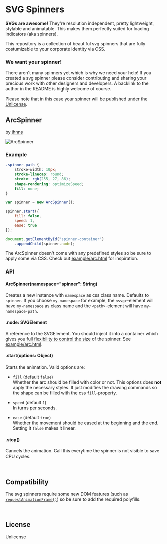 SVG Spinners
============

**SVGs are awesome!** They're resolution independent, pretty lightweight, stylable and animatable. This makes them perfectly suited for loading indicators (aka spinners).

This repository is a collection of beautiful svg spinners that are fully costumizable to your corporate identity via CSS.

### We want your spinner!

There aren't many spinners yet which is why we need your help! If you created a svg spinner please consider contributing and sharing your precious work with other designers and developers. A backlink to the author in the README is highly welcome of course.

Please note that in this case your spinner will be published under the [Unlicense](http://unlicense.org/).

ArcSpinner
----------
by [jhnns](https://github.com/jhnns/)

![ArcSpinner](https://cloud.githubusercontent.com/assets/781746/5560283/6d2a0608-8d7d-11e4-88c4-c6129ff974b0.gif)

### Example

```css
.spinner-path {
    stroke-width: 10px;
    stroke-linecap: round;
    stroke: rgb(255, 27, 86);
    shape-rendering: optimizeSpeed;
    fill: none;
}
```

```javascript
var spinner = new ArcSpinner();

spinner.start({
    fill: false,
    speed: 1,
    ease: true
});

document.getElementById("spinner-container")
    .appendChild(spinner.node);
```

The ArcSpinner doesn't come with any predefined styles so be sure to apply some via CSS. Check out [example/arc.html](https://github.com/peerigon/svg-spinners/blob/master/examples/arc.html) for inspiration.

### API

#### ArcSpinner(namespace="spinner": String)

Creates a new instance with `namespace` as css class name. Defaults to `spinner`. If you choose `my-namespace` for example, the `<svg>`-element will have `my-namespace` as class name and the `<path>`-element will have `my-namespace-path`.

#### .node: SVGElement

A reference to the SVGElement. You should inject it into a container which gives you [full flexibility to control the size](http://stackoverflow.com/a/25941018/1343851) of the spinner. See [example/arc.html](https://github.com/peerigon/svg-spinners/blob/master/examples/arc.html).

#### .start(options: Object)

Starts the animation. Valid options are:

- `fill` (default `false`)<br>
Whether the arc should be filled with color or not. This options does **not** apply the necessary styles. It just modifies the drawing commands so the shape can be filled with the css `fill`-property.

- `speed` (default `1`)<br>
In turns per seconds.

- `ease` (default `true`)<br>
Whether the movement should be eased at the beginning and the end. Setting it `false` makes it linear.

#### .stop()

Cancels the animation. Call this everytime the spinner is not visible to save CPU cycles.

<br>

Compatibility
-------------

The svg spinners require some new DOM features (such as [`requestAnimationFrame()`](https://developer.mozilla.org/en-US/docs/Web/API/window.requestAnimationFrame)) so be sure to add the required polyfills.

<br>

License
-------

Unlicense

